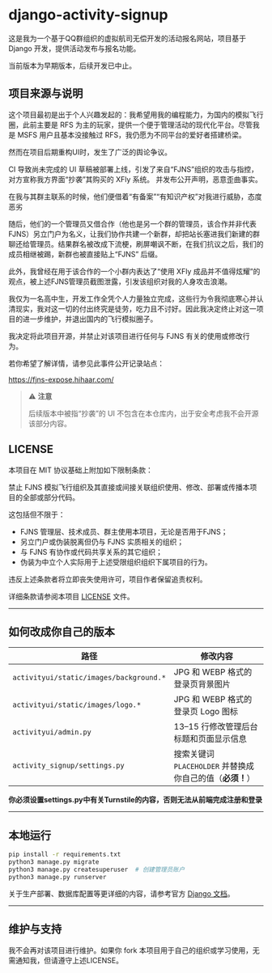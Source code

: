 # django-activity-signup

这是我为一个基于QQ群组织的虚拟航司无偿开发的活动报名网站，项目基于 Django 开发，提供活动发布与报名功能。

当前版本为早期版本，后续开发已中止。

## 项目来源与说明

这个项目最初是出于个人兴趣发起的：我希望用我的编程能力，为国内的模拟飞行圈，此前主要是 RFS 为主的玩家，提供一个便于管理活动的现代化平台。尽管我是 MSFS 用户且基本没接触过 RFS，我仍愿为不同平台的爱好者搭建桥梁。

然而在项目后期重构UI时，发生了广泛的舆论争议。

CI 导致尚未完成的 UI 草稿被部署上线，引发了来自“FJNS”组织的攻击与指控，对方宣称我方界面“抄袭”其购买的 XFly 系统。 并发布公开声明，恶意歪曲事实。

在我与其群主联系的时候，他们便借着“有备案”“有知识产权”对我进行威胁，态度恶劣

随后，他们的一个管理员又借合作（他也是另一个群的管理员，该合作并非代表 FJNS）另立门户为名义，让我们协作共建一个新群，却把站长塞进我们新建的群聊还给管理员。结果群名被改成下流梗，刷屏嘲讽不断，在我们抗议之后，我们的成员相继被踢，新群也被直接贴上“FJNS” 后缀。

此外，我曾经在用于该合作的一个小群内表达了“使用 XFly 成品并不值得炫耀”的观点，被上述FJNS管理员截图泄露，引发该组织对我的人身攻击浪潮。

我仅为一名高中生，开发工作全凭个人力量独立完成，这些行为令我彻底寒心并认清现实，我对这一切的付出终究是徒劳，吃力且不讨好。因此我决定终止对这一项目的进一步维护，并退出国内的飞行模拟圈子。

我决定将此项目开源，并禁止对该项目进行任何与 FJNS 有关的使用或修改行为。

若你希望了解详情，请参见此事件公开记录站点：

https://fjns-expose.hihaar.com/

> ⚠ **注意**
> 
> 后续版本中被指“抄袭”的 UI 不包含在本仓库内，出于安全考虑我不会开源该部分内容。


## LICENSE

本项目在 MIT 协议基础上附加如下限制条款：

禁止 FJNS 模拟飞行组织及其直接或间接关联组织使用、修改、部署或传播本项目的全部或部分代码。

这包括但不限于：

- FJNS 管理层、技术成员、群主使用本项目，无论是否用于FJNS；
- 另立门户或伪装脱离但仍与 FJNS 实质相关的组织；
- 与 FJNS 有协作或代码共享关系的其它组织；
- 伪装为中立个人实际用于上述受限组织组织下属项目的行为。

违反上述条款者将立即丧失使用许可，项目作者保留追责权利。

详细条款请参阅本项目 [LICENSE](LICENSE.md) 文件。

---

## 如何改成你自己的版本

| 路径                                    | 修改内容                             |
|---------------------------------------|--------------------------------------|
| `activityui/static/images/background.*` | JPG 和 WEBP 格式的登录页背景图片         |
| `activityui/static/images/logo.*`       | JPG 和 WEBP 格式的登录页 Logo 图标      |
| `activityui/admin.py`                   | 13–15 行修改管理后台标题和页面显示信息    |
| `activity_signup/settings.py`           | 搜索关键词 `PLACEHOLDER` 并替换成你自己的值（**必须！**） |

**你必须设置settings.py中有关Turnstile的内容，否则无法从前端完成注册和登录**

---

## 本地运行

```bash
pip install -r requirements.txt
python3 manage.py migrate
python3 manage.py createsuperuser  # 创建管理员账户
python3 manage.py runserver
````

关于生产部署、数据库配置等更详细的内容，请参考官方 [Django 文档](https://docs.djangoproject.com/)。

---

## 维护与支持

我不会再对该项目进行维护。如果你 fork 本项目用于自己的组织或学习使用，无需通知我，但请遵守上述LICENSE。
